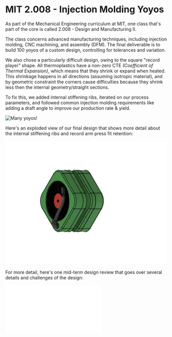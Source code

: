 # MIT 2.008 - Injection Molding Yoyos

As part of the Mechanical Engineering curriculum at MIT, one class that's part of the core is called 2.008 - Design and Manufacturing II.

The class concerns advanced manufacturing techniques, including injection molding, CNC machining, and assembly (DFM). The final deliverable is to build 100 yoyos of a custom design, controlling for tolerances and variation.

We also chose a particularly difficult design, owing to the square "record player" shape. All thermoplastics have a non-zero CTE _(Coefficient of Thermal Expansion)_, which means that they shrink or expand when heated. This shrinkage happens in all directions (assuming isotropic material), and by geometric constraint the corners cause difficulties because they shrink less then the internal geometry/straight sections.

To fix this, we added internal stiffening ribs, iterated on our process parameters, and followed common injection molding requirements like adding a draft angle to improve our production rate & yield.

![Many yoyos!](yoyos.jpg)

Here's an exploded view of our final design that shows more detail about the internal stiffening ribs and record arm press fit retention:

![Exploded view](yoyo.gif)

For more detail, here's one mid-term design review that goes over several details and challenges of the design:

![[MULTIPAGE] Team Deliverable Slides](ld.pdf)
